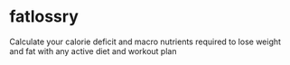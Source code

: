 # fatlossry
Calculate your calorie deficit and macro nutrients required to lose weight and fat with any active diet and workout plan
